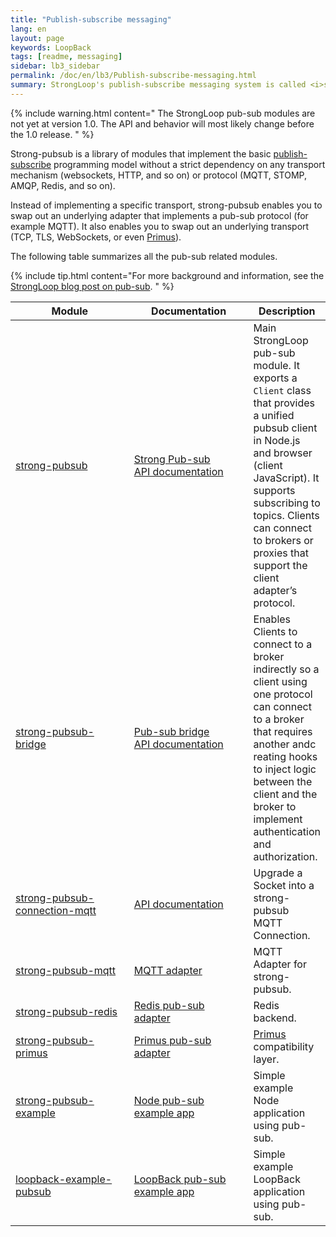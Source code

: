 ```yaml
---
title: "Publish-subscribe messaging"
lang: en
layout: page
keywords: LoopBack
tags: [readme, messaging]
sidebar: lb3_sidebar
permalink: /doc/en/lb3/Publish-subscribe-messaging.html
summary: StrongLoop's publish-subscribe messaging system is called <i>strong-pubsub</i>.
---
```


{% include warning.html content="
The StrongLoop pub-sub modules are not yet at version 1.0. The API and behavior will most likely change before the 1.0 release.
" %}

Strong-pubsub is a library of modules that implement the basic [publish-subscribe](http://en.wikipedia.org/wiki/Publish%E2%80%93subscribe_pattern) programming model without a strict dependency on any transport mechanism (websockets, HTTP, and so on) or protocol (MQTT, STOMP, AMQP, Redis, and so on).

Instead of implementing a specific transport, strong-pubsub enables you to swap out an underlying adapter that implements a pub-sub protocol (for example MQTT). It also enables you to swap out an underlying transport (TCP, TLS, WebSockets, or even [Primus](https://github.com/primus/primus)).

The following table summarizes all the pub-sub related modules.

{% include tip.html content="For more background and information, see the [StrongLoop blog post on pub-sub](https://strongloop.com/strongblog/introducing-strongloops-unopinionated-pubsub/).
" %}

<table>
  <thead>
    <tr>
      <th style="width: 210px;">Module</th>
      <th style="width: 200px;">Documentation</th>
      <th>Description</th>
    </tr>
  </thead>
  <tbody>
    <tr>
      <td><a href="https://github.com/strongloop/strong-pubsub">strong-pubsub</a></td>
      <td>
      <a href="Strong-pub-sub.html">Strong Pub-sub</a>
      <br/><a href="http://apidocs.strongloop.com/strong-pubsub">API documentation</a>
      </td>
      <td>Main StrongLoop pub-sub module. It exports a <code class="highlighter-rouge">Client</code> class that provides a unified pubsub client in Node.js and browser (client JavaScript). It supports subscribing to topics. Clients can connect to brokers or proxies that support the client adapter’s protocol.</td>
    </tr>
    <tr>
      <td><a href="https://github.com/strongloop/strong-pubsub-bridge">strong-pubsub-bridge</a></td>
      <td><a href="Pub-sub-bridge.html">Pub-sub bridge</a>
      <br/><a href="http://apidocs.strongloop.com/strong-pubsub-bridge">API documentation</a></td>
      <td>Enables Clients to connect to a broker indirectly so a client using one protocol can connect to a broker that requires another andc reating hooks to inject logic between the client and the broker to implement authentication and authorization.</td>
    </tr>
    <tr>
      <td><a href="https://github.com/strongloop/strong-pubsub-connection-mqtt">strong-pubsub-connection-mqtt</a></td>
      <td><a href="http://apidocs.strongloop.com/strong-pubsub-connection-mqtt">API documentation</a></td>
      <td>Upgrade a Socket into a strong-pubsub MQTT Connection.</td>
    </tr>
    <tr>
      <td><a href="https://github.com/strongloop/strong-pubsub-connection-mqtt">strong-pubsub-mqtt</a></td>
      <td><a href="MQTT-adapter.html">MQTT adapter</a></td>
      <td>MQTT Adapter for strong-pubsub.</td>
    </tr>
    <tr>
      <td><a href="https://github.com/strongloop/strong-pubsub-redis">strong-pubsub-redis</a></td>
      <td><a href="Redis-pub-sub-adapter.html">Redis pub-sub adapter</a></td>
      <td>Redis backend.</td>
    </tr>
    <tr>
      <td><a href="https://github.com/strongloop/strong-pubsub-primus">strong-pubsub-primus</a></td>
      <td><a href="Primus-pub-sub-adapter.html">Primus pub-sub adapter</a></td>
      <td><a href="https://github.com/primus/primus">Primus</a> compatibility layer.</td>
    </tr>
    <tr>
      <td><a href="https://github.com/strongloop/strong-pubsub-example">strong-pubsub-example</a></td>
      <td><a href="Pub-sub-example.html">Node pub-sub example app</a></td>
      <td>Simple example Node application using pub-sub.</td>
    </tr>
    <tr>
      <td><a href="https://github.com/strongloop/loopback-example-pubsub">loopback-example-pubsub</a></td>
      <td><a href="Pub-sub-Loopback-example.html">LoopBack pub-sub example app</a></td>
      <td>Simple example LoopBack application using pub-sub.</td>
    </tr>
  </tbody>
</table>
